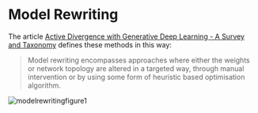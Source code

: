 # Model Rewriting

The article [Active Divergence with Generative Deep Learning - A Survey and Taxonomy](https://arxiv.org/abs/2107.05599) defines these methods in this way:

> Model rewriting encompasses approaches where either the
weights or network topology are altered in a targeted way,
through manual intervention or by using some form of
heuristic based optimisation algorithm.

![modelrewritingfigure1](https://drive.google.com/uc?export=view&id=1w58qq010yDIWV7hev2hjyevRv_cLPIxB)
